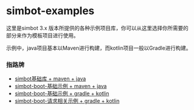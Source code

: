# simbot-examples

这里是simbot 3.x 版本所提供的各种示例项目库，你可以从这里选择你所需要的部分来作为模板项目进行使用。

示例中，java项目基本以Maven进行构建，而kotlin项目一般以Gradle进行构建。

### 指路牌

- [simbot基础库 + maven + java](simbot-core-normal/simbot-core-normal-maven-java)
- [simbot-boot-基础示例 + maven + java](simbot-boot-normal/simbot-boot-normal-maven-java)
- [simbot-boot-基础示例 + gradle + kotlin](simbot-boot-normal/simbot-boot-normal-gradle-kotlin)
- [simbot-boot-请求相关示例 + gradle + kotlin](simbot-boot-normal/simbot-boot-requests-gradle-kotlin)


